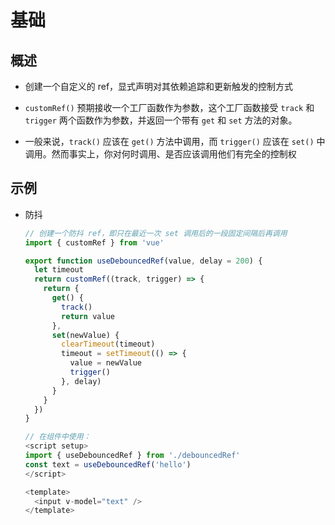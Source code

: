 # 基础

## 概述

  - 创建一个自定义的 ref，显式声明对其依赖追踪和更新触发的控制方式

  - `customRef()` 预期接收一个工厂函数作为参数，这个工厂函数接受 `track` 和 `trigger` 两个函数作为参数，并返回一个带有 `get` 和 `set` 方法的对象。

  - 一般来说，`track()` 应该在 `get()` 方法中调用，而 `trigger()` 应该在 `set()` 中调用。然而事实上，你对何时调用、是否应该调用他们有完全的控制权

## 示例

  - 防抖

    ```javascript
    // 创建一个防抖 ref，即只在最近一次 set 调用后的一段固定间隔后再调用
    import { customRef } from 'vue'

    export function useDebouncedRef(value, delay = 200) {
      let timeout
      return customRef((track, trigger) => {
        return {
          get() {
            track()
            return value
          },
          set(newValue) {
            clearTimeout(timeout)
            timeout = setTimeout(() => {
              value = newValue
              trigger()
            }, delay)
          }
        }
      })
    }
    ```

    ```javascript
    // 在组件中使用：
    <script setup>
    import { useDebouncedRef } from './debouncedRef'
    const text = useDebouncedRef('hello')
    </script>

    <template>
      <input v-model="text" />
    </template>

    ```
